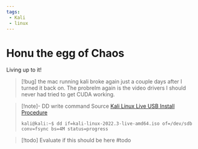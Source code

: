 ```yaml
---
tags:
 - Kali
 - linux
---
```

# Honu the egg of Chaos
Living up to it!
> [!bug] 
> the mac running kali broke again just a couple days after I turned it back on.  The probrelm again is the video drivers I should never had tried to get CUDA working.

> [!note]- DD write command
> Source [Kali Linux Live USB Install Procedure](https://www.kali.org/docs/usb/live-usb-install-with-linux/#kali-linux-live-usb-install-procedure)
> ```
> kali@kali:~$ dd if=kali-linux-2022.3-live-amd64.iso of=/dev/sdb conv=fsync bs=4M status=progress
> ```

> [!todo] Evaluate if this should be here
> #todo 
